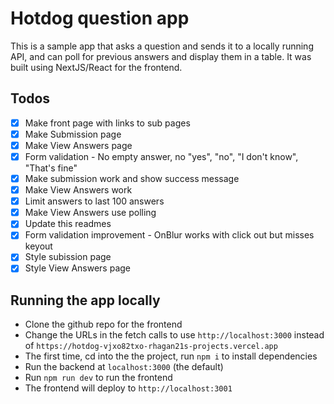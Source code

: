 # Hotdog question app

This is a sample app that asks a question and sends it to a locally running API, and can poll for previous answers and display them in a table. It was built using NextJS/React for the frontend.

## Todos
- [x] Make front page with links to sub pages
- [x] Make Submission page
- [x] Make View Answers page
- [x] Form validation - No empty answer, no "yes", "no", "I don't know", "That's fine"
- [x] Make submission work and show success message
- [x] Make View Answers work
- [x] Limit answers to last 100 answers
- [x] Make View Answers use polling
- [x] Update this readmes
- [x] Form validation improvement - OnBlur works with click out but misses keyout
- [x] Style subission page
- [x] Style View Answers page

## Running the app locally
- Clone the github repo for the frontend
- Change the URLs in the fetch calls to use `http://localhost:3000` instead of `https://hotdog-vjxo82txo-rhagan21s-projects.vercel.app`
- The first time, cd into the the project, run `npm i` to install dependencies
- Run the backend at `localhost:3000` (the default)
- Run `npm run dev` to run the frontend
- The frontend will deploy to `http://localhost:3001`
